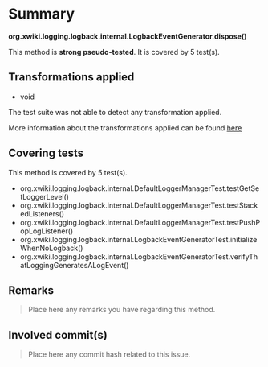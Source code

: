 # Summary
**org.xwiki.logging.logback.internal.LogbackEventGenerator.dispose()**

This method is **strong pseudo-tested**.
It is covered by 5 test(s). 


## Transformations applied

- void


The test suite was not able to detect any transformation applied.

More information about the transformations applied can be found [here](https://github.com/STAMP-project/pitest-descartes)

## Covering tests
This method is covered by 5 test(s).
* org.xwiki.logging.logback.internal.DefaultLoggerManagerTest.testGetSetLoggerLevel()
* org.xwiki.logging.logback.internal.DefaultLoggerManagerTest.testStackedListeners()
* org.xwiki.logging.logback.internal.DefaultLoggerManagerTest.testPushPopLogListener()
* org.xwiki.logging.logback.internal.LogbackEventGeneratorTest.initializeWhenNoLogback()
* org.xwiki.logging.logback.internal.LogbackEventGeneratorTest.verifyThatLoggingGeneratesALogEvent()


## Remarks
> Place here any remarks you have regarding this method.

## Involved commit(s)

> Place here any commit hash related to this issue.
